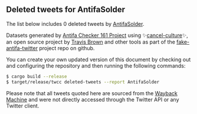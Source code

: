 ## Deleted tweets for AntifaSolder

The list below includes 0 deleted tweets by
[AntifaSolder](https://twitter.com/AntifaSolder).



Datasets generated by [Antifa Checker 161 Project](https://twitter.com/antifacheck161) using ✨[cancel-culture](https://github.com/travisbrown/cancel-culture)✨, an open source project by 
[Travis Brown](https://twitter.com/travisbrown) and other tools as part of the 
[fake-antifa-twitter](https://github.com/antifacheck161/fake-antifa-twitter) project repo on github.

You can create your own updated version of this document by checking out and configuring the
repository and then running the following commands:

```bash
$ cargo build --release
$ target/release/twcc deleted-tweets --report AntifaSolder
```

Please note that all tweets quoted here are sourced from the
[Wayback Machine](https://web.archive.org) and were not directly accessed through the Twitter API or
any Twitter client.

